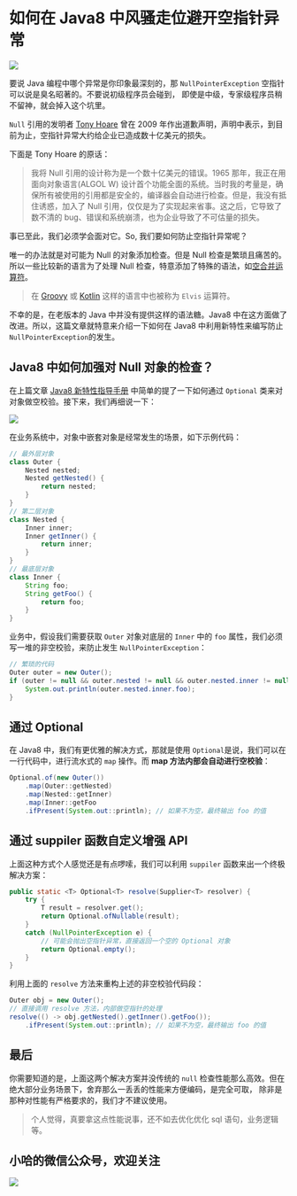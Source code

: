 # 如何在 Java8 中风骚走位避开空指针异常

![](https://exception-image-bucket.oss-cn-hangzhou.aliyuncs.com/154773518012868)

要说 Java 编程中哪个异常是你印象最深刻的，那 `NullPointerException` 空指针可以说是臭名昭著的。不要说初级程序员会碰到，
即使是中级，专家级程序员稍不留神，就会掉入这个坑里。

`Null` 引用的发明者 [Tony Hoare](http://en.wikipedia.org/wiki/Tony_Hoare) 曾在 2009 年作出道歉声明，声明中表示，到目前为止，空指针异常大约给企业已造成数十亿美元的损失。

下面是 Tony Hoare 的原话：

> 我将 Null 引用的设计称为是一个数十亿美元的错误。1965 那年，我正在用面向对象语言(ALGOL W) 设计首个功能全面的系统。当时我的考量是，确保所有被使用的引用都是安全的，编译器会自动进行检查。但是，我没有抵住诱惑，加入了 Null 引用，仅仅是为了实现起来省事。这之后，它导致了数不清的 bug、错误和系统崩溃，也为企业导致了不可估量的损失。

事已至此，我们必须学会面对它。So, 我们要如何防止空指针异常呢？

唯一的办法就是对可能为 Null 的对象添加检查。但是 Null 检查是繁琐且痛苦的。所以一些比较新的语言为了处理 Null 检查，特意添加了特殊的语法，如[空合并运算符](http://en.wikipedia.org/wiki/Null_coalescing_operator)。

> 在 [Groovy](http://groovy-lang.org/operators.html#_elvis_operator) 或 [Kotlin](http://kotlinlang.org/docs/reference/null-safety.html) 这样的语言中也被称为 `Elvis` 运算符。

不幸的是，在老版本的 Java 中并没有提供这样的语法糖。Java8 中在这方面做了改进。所以，这篇文章就特意来介绍一下如何在 Java8 中利用新特性来编写防止 `NullPointerException`的发生。

## Java8 中如何加强对 Null 对象的检查？

在上篇文章 [Java8 新特性指导手册]() 中简单的提了一下如何通过 `Optional` 类来对对象做空校验。接下来，我们再细说一下：

![](https://exception-image-bucket.oss-cn-hangzhou.aliyuncs.com/154773333584293)

在业务系统中，对象中嵌套对象是经常发生的场景，如下示例代码：

```java
// 最外层对象
class Outer {
    Nested nested;
    Nested getNested() {
        return nested;
    }
}
// 第二层对象
class Nested {
    Inner inner;
    Inner getInner() {
        return inner;
    }
}
// 最底层对象
class Inner {
    String foo;
    String getFoo() {
        return foo;
    }
}
```

业务中，假设我们需要获取 `Outer` 对象对底层的 `Inner` 中的 `foo` 属性，我们必须写一堆的非空校验，来防止发生 `NullPointerException`：

```java
// 繁琐的代码
Outer outer = new Outer();
if (outer != null && outer.nested != null && outer.nested.inner != null) {
    System.out.println(outer.nested.inner.foo);
}
```

## 通过 Optional

在 Java8 中，我们有更优雅的解决方式，那就是使用 `Optional`是说，我们可以在一行代码中，进行流水式的 `map` 操作。而 **map 方法内部会自动进行空校验**：

```java
Optional.of(new Outer())
    .map(Outer::getNested)
    .map(Nested::getInner)
    .map(Inner::getFoo
    .ifPresent(System.out::println); // 如果不为空，最终输出 foo 的值
```

## 通过 suppiler 函数自定义增强 API

上面这种方式个人感觉还是有点啰嗦，我们可以利用 `suppiler` 函数来出一个终极解决方案：

```java
public static <T> Optional<T> resolve(Supplier<T> resolver) {
    try {
        T result = resolver.get();
        return Optional.ofNullable(result);
    }
    catch (NullPointerException e) {
        // 可能会抛出空指针异常，直接返回一个空的 Optional 对象
        return Optional.empty();
    }
}
```

利用上面的 `resolve` 方法来重构上述的非空校验代码段：

```java
Outer obj = new Outer();
// 直接调用 resolve 方法，内部做空指针的处理
resolve(() -> obj.getNested().getInner().getFoo());
    .ifPresent(System.out::println); // 如果不为空，最终输出 foo 的值
```

## 最后

你需要知道的是，上面这两个解决方案并没传统的 `null` 检查性能那么高效。但在绝大部分业务场景下，舍弃那么一丢丢的性能来方便编码，是完全可取，
除非是那种对性能有严格要求的，我们才不建议使用。

> 个人觉得，真要拿这点性能说事，还不如去优化优化 sql 语句，业务逻辑等。

## 小哈的微信公众号，欢迎关注

![](https://exception-image-bucket.oss-cn-hangzhou.aliyuncs.com/154753049695780)
